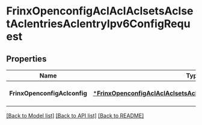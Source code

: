 # FrinxOpenconfigAclAclAclsetsAclsetAclentriesAclentryIpv6ConfigRequest

## Properties
Name | Type | Description | Notes
------------ | ------------- | ------------- | -------------
**FrinxOpenconfigAclconfig** | [***FrinxOpenconfigAclAclAclsetsAclsetAclentriesAclentryIpv6Config**](frinx.openconfig.acl.acl.aclsets.aclset.aclentries.aclentry.ipv6.Config.md) |  | [optional] [default to null]

[[Back to Model list]](../README.md#documentation-for-models) [[Back to API list]](../README.md#documentation-for-api-endpoints) [[Back to README]](../README.md)



